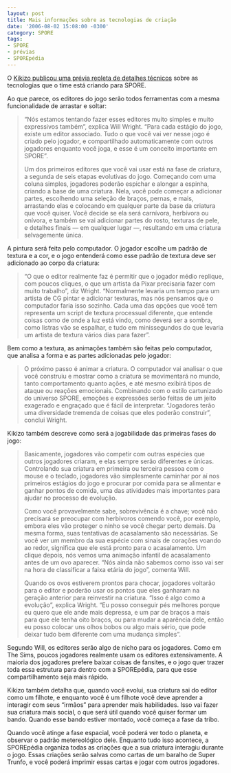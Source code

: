 ```yaml
---
layout: post
title: Mais informações sobre as tecnologias de criação
date: '2006-08-02 15:08:00 -0300'
category: SPORE
tags:
- SPORE
- prévias
- SPOREpédia
---
```

O [Kikizo publicou uma prévia repleta de detalhes técnicos](http://games.kikizo.com/news/200607/141_p1.asp) sobre as tecnologias que o time está criando para SPORE.

Ao que parece, os editores do jogo serão todos ferramentas com a mesma funcionalidade de arrastar e soltar:

> “Nós estamos tentando fazer esses editores muito simples e muito expressivos também”, explica Will Wright. “Para cada estágio do jogo, existe um editor associado. Tudo o que você vai ver nesse jogo é criado pelo jogador, e compartilhado automaticamente com outros jogadores enquanto você joga, e esse é um conceito importante em SPORE”.
>
> Um dos primeiros editores que você vai usar está na fase de criatura, a segunda de seis etapas evolutivas do jogo. Começando com uma coluna simples, jogadores poderão espichar e alongar a espinha, criando a base de uma criatura. Nela, você pode começar a adicionar partes, escolhendo uma seleção de braços, pernas, e mais, arrastando elas e colocando em qualquer parte da base da criatura que você quiser. Você decide se ela será carnívora, herbívora ou onívora, e também se vai adicionar partes do rosto, texturas de pele, e detalhes finais — em qualquer lugar —, resultando em uma criatura selvagemente única.

A pintura será feita pelo computador. O jogador escolhe um padrão de textura e a cor, e o jogo entenderá como esse padrão de textura deve ser adicionado ao corpo da criatura:

> “O que o editor realmente faz é permitir que o jogador médio replique, com poucos cliques, o que um artista da Pixar precisaria fazer com muito trabalho”, diz Wright. “Normalmente levaria um tempo para um artista de CG pintar e adicionar texturas, mas nós pensamos que o computador faria isso sozinho. Cada uma das opções que você tem representa um script de textura processual diferente, que entende coisas como de onde a luz está vindo, como deverá ser a sombra, como listras vão se espalhar, e tudo em minissegundos do que levaria um artista de textura vários dias para fazer”.

Bem como a textura, as animações também são feitas pelo computador, que analisa a forma e as partes adicionadas pelo jogador:

> O próximo passo é animar a criatura. O computador vai analisar o que você construiu e mostrar como a criatura se movimentará no mundo, tanto comportamento quanto ações, e até mesmo exibirá tipos de ataque ou reações emocionais. Combinando com o estilo cartunizado do universo SPORE, emoções e expressões serão feitas de um jeito exagerado e engraçado que é fácil de interpretar. “Jogadores terão uma diversidade tremenda de coisas que eles poderão construir”, conclui Wright.

Kikizo também descreve como será a jogabilidade das primeiras fases do jogo:

> Basicamente, jogadores vão competir com outras espécies que outros jogadores criaram, e elas sempre serão diferentes e únicas. Controlando sua criatura em primeira ou terceira pessoa com o mouse e o teclado, jogadores vão simplesmente caminhar por aí nos primeiros estágios do jogo e procurar por comida para se alimentar e ganhar pontos de comida, uma das atividades mais importantes para ajudar no processo de evolução.
>
> Como você provavelmente sabe, sobrevivência é a chave; você não precisará se preocupar com herbívoros comendo você, por exemplo, embora eles vão proteger o ninho se você chegar perto demais. Da mesma forma, suas tentativas de acasalamento são necessárias. Se você ver um membro da sua espécie com sinais de corações voando ao redor, significa que ele está pronto para o acasalamento. Um clique depois, nós vemos uma animação infantil de acasalamento antes de um ovo aparecer. “Nós ainda não sabemos como isso vai ser na hora de classificar a faixa etária do jogo”, comenta Will.
>
> Quando os ovos estiverem prontos para chocar, jogadores voltarão para o editor e poderão usar os pontos que eles ganharam na geração anterior para reinvestir na criatura. “Isso é algo como a evolução”, explica Wright. “Eu posso conseguir pés melhores porque eu quero que ele ande mais depressa, e um par de braços a mais para que ele tenha oito braços, ou para mudar a aparência dele, então eu posso colocar uns olhos bobos ou algo mais sério, que pode deixar tudo bem diferente com uma mudança simples”.


Segundo Will, os editores serão algo de nicho para os jogadores. Como em The Sims, poucos jogadores realmente usam os editores extensivamente. A maioria dos jogadores prefere baixar coisas de fansites, e o jogo quer trazer toda essa estrutura para dentro com a SPOREpédia, para que esse compartilhamento seja mais rápido.

Kikizo também detalha que, quando você evolui, sua criatura sai do editor como um filhote, e enquanto você é um filhote você deve aprender a interagir com seus “irmãos” para aprender mais habilidades. Isso vai fazer sua criatura mais social, o que será útil quando você quiser formar um bando. Quando esse bando estiver montado, você começa a fase da tribo.

Quando você atinge a fase espacial, você poderá ver todo o planeta, e observar o padrão metereológico dele. Enquanto tudo isso acontece, a SPOREpédia organiza todas as criações que a sua criatura interagiu durante o jogo. Essas criações serão salvas como cartas de um baralho de Super Trunfo, e você poderá imprimir essas cartas e jogar com outros jogadores. 